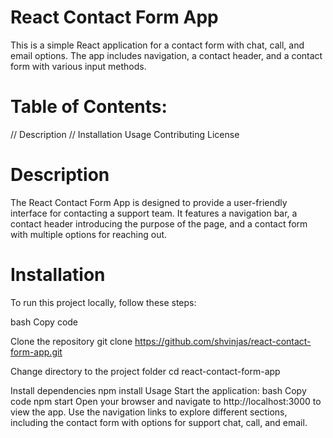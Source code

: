# React Contact Form App

This is a simple React application for a contact form with chat, call, and email options. The app includes navigation, a contact header, and a contact form with various input methods.

# Table of Contents:
// Description
// Installation
Usage
Contributing
License


# Description
The React Contact Form App is designed to provide a user-friendly interface for contacting a support team. It features a navigation bar, a contact header introducing the purpose of the page, and a contact form with multiple options for reaching out.

# Installation
To run this project locally, follow these steps:

bash
Copy code

Clone the repository
git clone https://github.com/shvinjas/react-contact-form-app.git

Change directory to the project folder
cd react-contact-form-app

Install dependencies
npm install
Usage
Start the application:
bash
Copy code
npm start
Open your browser and navigate to http://localhost:3000 to view the app.
Use the navigation links to explore different sections, including the contact form with options for support chat, call, and email.

